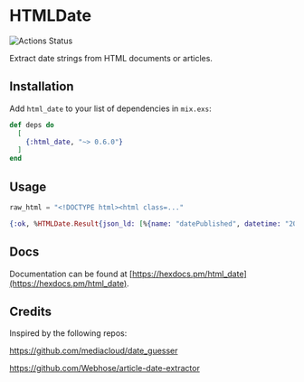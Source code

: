 # HTMLDate

![Actions Status](https://github.com/preciz/html_date/workflows/test/badge.svg)

Extract date strings from HTML documents or articles.

## Installation

Add `html_date` to your list of dependencies in `mix.exs`:

```elixir
def deps do
  [
    {:html_date, "~> 0.6.0"}
  ]
end
```

## Usage

```elixir
raw_html = "<!DOCTYPE html><html class=..."

{:ok, %HTMLDate.Result{json_ld: [%{name: "datePublished", datetime: "2021-07-11T06:39:43+02:00", attributes: %{...}}, ...]}} = HTMLDate.parse(raw_html)
```

## Docs

Documentation can be found at [https://hexdocs.pm/html_date](https://hexdocs.pm/html_date).

## Credits

Inspired by the following repos:

https://github.com/mediacloud/date_guesser

https://github.com/Webhose/article-date-extractor
